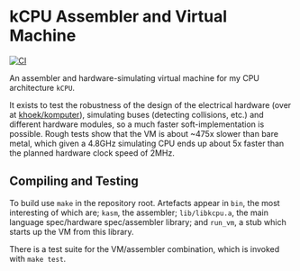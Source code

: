 # kCPU Assembler and Virtual Machine

[![CI](https://github.com/khoek/kcpu/workflows/CI/badge.svg)](https://github.com/khoek/kcpu/actions?query=workflow%3ACI)

An assembler and hardware-simulating virtual machine for my CPU architecture `kCPU`.

It exists to test the robustness of the design of the electrical hardware (over at [khoek/komputer](https://github.com/khoek/komputer)), simulating buses (detecting collisions, etc.) and different hardware modules, so a much faster soft-implementation is possible. Rough tests show that the VM is about ~475x slower than bare metal, which given a 4.8GHz simulating CPU ends up about 5x faster than the planned hardware clock speed of 2MHz.

## Compiling and Testing

To build use `make` in the repository root. Artefacts appear in `bin`, the most interesting of which are; `kasm`, the assembler; `lib/libkcpu.a`, the main language spec/hardware spec/assembler library; and `run_vm`, a stub which starts up the VM from this library.

There is a test suite for the VM/assembler combination, which is invoked with `make test`.
